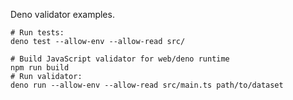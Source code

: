 Deno validator examples.


```shell
# Run tests:
deno test --allow-env --allow-read src/
```

```shell
# Build JavaScript validator for web/deno runtime
npm run build
# Run validator:
deno run --allow-env --allow-read src/main.ts path/to/dataset
```
